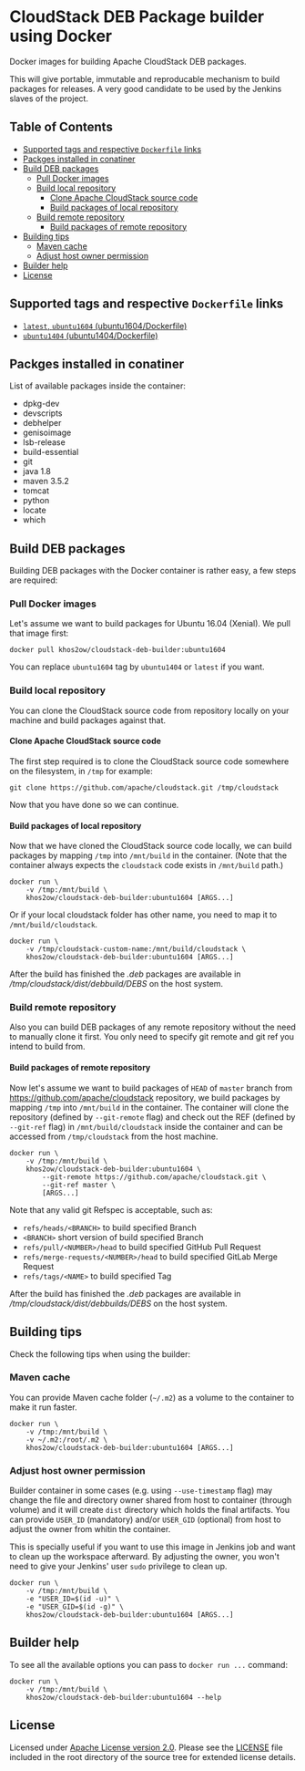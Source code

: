# CloudStack DEB Package builder using Docker

Docker images for building Apache CloudStack DEB packages.

This will give portable, immutable and reproducable mechanism to build packages for releases. A very good candidate to be used by the Jenkins slaves of the project.

## Table of Contents

- [Supported tags and respective `Dockerfile` links](#supported-tags-and-respective-dockerfile-links)
- [Packges installed in conatiner](#packges-installed-in-conatiner)
- [Build DEB packages](#build-deb-packages)
  - [Pull Docker images](#pull-docker-images)
  - [Build local repository](#build-local-repository)
    - [Clone Apache CloudStack source code](#clone-apache-cloudstack-source-code)
    - [Build packages of local repository](#build-packages-of-local-repository)
  - [Build remote repository](#build-remote-repository)
    - [Build packages of remote repository](#build-packages-of-remote-repository)
- [Building tips](#building-tips)
  - [Maven cache](#maven-cache)
  - [Adjust host owner permission](#adjust-host-owner-permission)
- [Builder help](#builder-help)
- [License](#license)

## Supported tags and respective `Dockerfile` links

- [`latest`, `ubuntu1604` (ubuntu1604/Dockerfile)](https://github.com/khos2ow/cloudstack-deb-builder/blob/master/ubuntu1604/Dockerfile)
- [`ubuntu1404` (ubuntu1404/Dockerfile)](https://github.com/khos2ow/cloudstack-deb-builder/blob/master/ubuntu1404/Dockerfile)

## Packges installed in conatiner

List of available packages inside the container:

- dpkg-dev
- devscripts
- debhelper
- genisoimage
- lsb-release
- build-essential
- git
- java 1.8
- maven 3.5.2
- tomcat
- python
- locate
- which

## Build DEB packages

Building DEB packages with the Docker container is rather easy, a few steps are required:

### Pull Docker images

Let's assume we want to build packages for Ubuntu 16.04 (Xenial). We pull that image first:

    docker pull khos2ow/cloudstack-deb-builder:ubuntu1604

You can replace `ubuntu1604` tag by `ubuntu1404` or `latest` if you want.

### Build local repository

You can clone the CloudStack source code from repository locally on your machine and build packages against that.

#### Clone Apache CloudStack source code

The first step required is to clone the CloudStack source code somewhere on the filesystem, in `/tmp` for example:

    git clone https://github.com/apache/cloudstack.git /tmp/cloudstack

Now that you have done so we can continue.

#### Build packages of local repository

Now that we have cloned the CloudStack source code locally, we can build packages by mapping `/tmp` into `/mnt/build` in the container. (Note that the container always expects the `cloudstack` code exists in `/mnt/build` path.)

    docker run \
        -v /tmp:/mnt/build \
        khos2ow/cloudstack-deb-builder:ubuntu1604 [ARGS...]

Or if your local cloudstack folder has other name, you need to map it to `/mnt/build/cloudstack`.

    docker run \
        -v /tmp/cloudstack-custom-name:/mnt/build/cloudstack \
        khos2ow/cloudstack-deb-builder:ubuntu1604 [ARGS...]

After the build has finished the *.deb* packages are available in */tmp/cloudstack/dist/debbuild/DEBS* on the host system.

### Build remote repository

Also you can build DEB packages of any remote repository without the need to manually clone it first. You only need to specify git remote and git ref you intend to build from.

#### Build packages of remote repository

Now let's assume we want to build packages of `HEAD` of `master` branch from https://github.com/apache/cloudstack repository, we build packages by mapping `/tmp` into `/mnt/build` in the container. The container will clone the repository (defined by `--git-remote` flag) and check out the REF (defined by `--git-ref` flag) in `/mnt/build/cloudstack` inside the container and can be accessed from `/tmp/cloudstack` from the host machine.

    docker run \
        -v /tmp:/mnt/build \
        khos2ow/cloudstack-deb-builder:ubuntu1604 \
            --git-remote https://github.com/apache/cloudstack.git \
            --git-ref master \
            [ARGS...]

Note that any valid git Refspec is acceptable, such as:

- `refs/heads/<BRANCH>` to build specified Branch
- `<BRANCH>` short version of build specified Branch
- `refs/pull/<NUMBER>/head` to build specified GitHub Pull Request
- `refs/merge-requests/<NUMBER>/head` to build specified GitLab Merge Request
- `refs/tags/<NAME>` to build specified Tag

After the build has finished the *.deb* packages are available in */tmp/cloudstack/dist/debbuilds/DEBS* on the host system.

## Building tips

Check the following tips when using the builder:

### Maven cache

You can provide Maven cache folder (`~/.m2`) as a volume to the container to make it run faster.

    docker run \
        -v /tmp:/mnt/build \
        -v ~/.m2:/root/.m2 \
        khos2ow/cloudstack-deb-builder:ubuntu1604 [ARGS...]

### Adjust host owner permission

Builder container in some cases (e.g. using `--use-timestamp` flag) may change the file and directory owner shared from host to container (through volume) and it will create `dist` directory which holds the final artifacts. You can provide `USER_ID` (mandatory) and/or `USER_GID` (optional) from host to adjust the owner from whitin the container.

This is specially useful if you want to use this image in Jenkins job and want to clean up the workspace afterward. By adjusting the owner, you won't need to give your Jenkins' user `sudo` privilege to clean up.

    docker run \
        -v /tmp:/mnt/build \
        -e "USER_ID=$(id -u)" \
        -e "USER_GID=$(id -g)" \
        khos2ow/cloudstack-deb-builder:ubuntu1604 [ARGS...]

## Builder help

To see all the available options you can pass to `docker run ...` command:

    docker run \
        -v /tmp:/mnt/build \
        khos2ow/cloudstack-deb-builder:ubuntu1604 --help

## License

Licensed under [Apache License version 2.0](http://www.apache.org/licenses/LICENSE-2.0). Please see the [LICENSE](https://github.com/khos2ow/cloudstack-deb-builder/blob/master/LICENSE) file included in the root directory of the source tree for extended license details.
